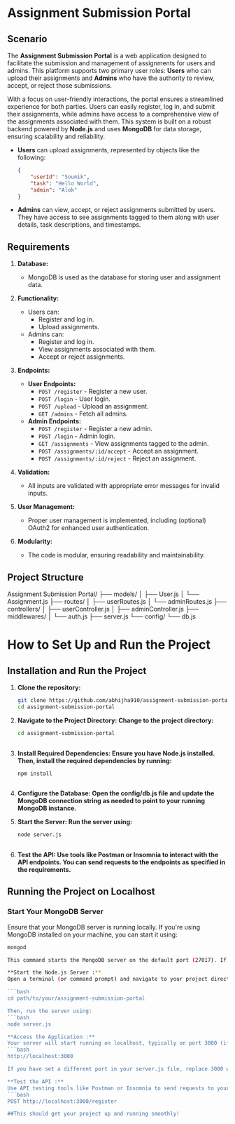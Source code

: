 # Assignment Submission Portal

## Scenario

The **Assignment Submission Portal** is a web application designed to facilitate the submission and management of assignments for users and admins. This platform supports two primary user roles: **Users** who can upload their assignments and **Admins** who have the authority to review, accept, or reject those submissions. 

With a focus on user-friendly interactions, the portal ensures a streamlined experience for both parties. Users can easily register, log in, and submit their assignments, while admins have access to a comprehensive view of the assignments associated with them. This system is built on a robust backend powered by **Node.js** and uses **MongoDB** for data storage, ensuring scalability and reliability.

- **Users** can upload assignments, represented by objects like the following:
    ```json
    {
        "userId": "Soumik",
        "task": "Hello World",
        "admin": "Alok"
    }
    ```

- **Admins** can view, accept, or reject assignments submitted by users. They have access to see assignments tagged to them along with user details, task descriptions, and timestamps.

## Requirements

1. **Database:**
   - MongoDB is used as the database for storing user and assignment data.

2. **Functionality:**
   - Users can:
     - Register and log in.
     - Upload assignments.
   - Admins can:
     - Register and log in.
     - View assignments associated with them.
     - Accept or reject assignments.

3. **Endpoints:**
   - **User Endpoints:**
     - `POST /register` - Register a new user.
     - `POST /login` - User login.
     - `POST /upload` - Upload an assignment.
     - `GET /admins` - Fetch all admins.
   - **Admin Endpoints:**
     - `POST /register` - Register a new admin.
     - `POST /login` - Admin login.
     - `GET /assignments` - View assignments tagged to the admin.
     - `POST /assignments/:id/accept` - Accept an assignment.
     - `POST /assignments/:id/reject` - Reject an assignment.

4. **Validation:**
   - All inputs are validated with appropriate error messages for invalid inputs.

5. **User Management:**
   - Proper user management is implemented, including (optional) OAuth2 for enhanced user authentication.

6. **Modularity:**
   - The code is modular, ensuring readability and maintainability.
  
  ## Project Structure
Assignment Submission Portal/
├── models/
│   ├── User.js
│   └── Assignment.js
├── routes/
│   ├── userRoutes.js
│   └── adminRoutes.js
├── controllers/
│   ├── userController.js
│   ├── adminController.js
├── middlewares/
│   └── auth.js
├── server.js
└── config/
    └── db.js

  
  # How to Set Up and Run the Project

## Installation and Run the Project

1. **Clone the repository:**
   ```bash
   git clone https://github.com/abhijha910/assignment-submission-portal.git
   cd assignment-submission-portal
2. **Navigate to the Project Directory: Change to the project directory:**
   ```bash
   cd assignment-submission-portal
       
3. **Install Required Dependencies: Ensure you have Node.js installed. Then, install the required dependencies by running:**
   ```bash
   npm install
       
4. **Configure the Database: Open the config/db.js file and update the MongoDB connection string as needed to point to your running MongoDB instance.**
    
5. **Start the Server: Run the server using:**
   ```bash
   node server.js
    
7. **Test the API: Use tools like Postman or Insomnia to interact with the API endpoints. You can send requests to the endpoints as specified in the requirements.**

## Running the Project on Localhost

### Start Your MongoDB Server
Ensure that your MongoDB server is running locally. If you're using MongoDB installed on your machine, you can start it using:
```bash
mongod

This command starts the MongoDB server on the default port (27017). If you’re using a cloud service like MongoDB Atlas, ensure that your connection string in config/db.js is correctly configured to connect to the cloud database.

**Start the Node.js Server :**
Open a terminal (or command prompt) and navigate to your project directory (if you haven't already):

```bash
cd path/to/your/assignment-submission-portal

Then, run the server using:
```bash
node server.js

**Access the Application :**
Your server will start running on localhost, typically on port 3000 (if configured as such). Open your web browser and go to:
```bash
http://localhost:3000

If you have set a different port in your server.js file, replace 3000 with that port number.

**Test the API :**
Use API testing tools like Postman or Insomnia to send requests to your API endpoints. For example, you can send a request to register a user:
```bash
POST http://localhost:3000/register

##This should get your project up and running smoothly!
